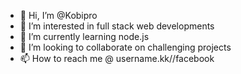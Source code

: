 - 👋 Hi, I’m @Kobipro
- 👀 I’m interested in full stack web developments
- 🌱 I’m currently learning node.js
- 💞️ I’m looking to collaborate on challenging projects
- 📫 How to reach me @ username.kk//facebook

<!---
Kobipro/Kobipro is a ✨ special ✨ repository because its `README.md` (this file) appears on your GitHub profile.
You can click the Preview link to take a look at your changes.
--->

